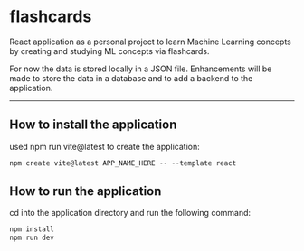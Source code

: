 # flashcards

React application as a personal project to learn Machine Learning concepts by creating and studying ML concepts via flashcards.

For now the data is stored locally in a JSON file.
Enhancements will be made to store the data in a database and to add a backend to the application.

---
## How to install the application
used npm run vite@latest to create the application:
```javascript
npm create vite@latest APP_NAME_HERE -- --template react
```

## How to run the application
cd into the application directory and run the following command:
```javascript
npm install
npm run dev
```